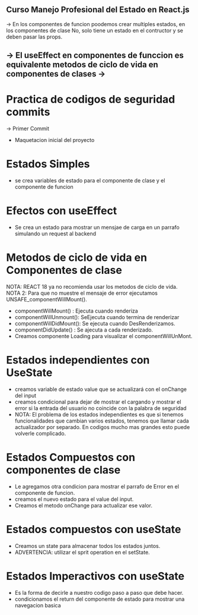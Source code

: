 ## Curso Manejo Profesional del Estado en React.js

-> En los componentes de funcion poodemos crear multiples estados, en los componentes de clase No, solo tiene un estado en el contructor y se deben pasar las props.

-> El useEffect en componentes de funccion es equivalente metodos de ciclo de vida en componentes de clases
-> 
------


# Practica de codigos de seguridad commits
-> Primer Commit
- Maquetacion inicial del proyecto

# Estados Simples
- se crea variables de estado para el componente de clase y el componente de funcion

# Efectos con useEffect
- Se crea un estado para mostrar un mensjae de carga en un parrafo simulando un request al backend

# Metodos de ciclo de vida en Componentes de clase
NOTA: REACT 18  ya no recomienda usar los metodos de ciclo de vida.
NOTA 2:  Para que no muestre el mensaje de error ejecutamos UNSAFE_componentWillMount().

- componentWillMount() : Ejecuta cuando renderiza
- componentWillUnmount(): SeEjecuta cuando termina de renderizar
- componentWillDidMount(): Se ejecuta cuando DesRenderizamos.
- componentDidUpdate() : Se ajecuta a cada renderizado.
- Creamos componente Loading para visualizar el componentWillUnMont.

# Estados independientes con UseState
-  creamos variable de estado value que se actualizará con el onChange del input
- creamos condicional para dejar de mostrar el cargando y mostrar el error si la entrada del usuario no coincide con la palabra de seguridad
- NOTA: El problema de los estados independientes es que si tenemos funcionalidades que cambian varios estados, tenemos que llamar cada actualizador por separado. En codigos mucho mas grandes esto puede volverle complicado.

# Estados Compuestos con componentes de clase
- Le agregamos otra condicion para mostrar el parrafo de Error en el componente de funcion.
- creamos el nuevo estado para el value del input.
- Creamos el metodo onChange para actualizar ese valor.

# Estados compuestos con useState
- Creamos un state para almacenar todos los estados juntos.
- ADVERTENCIA: utilizar el sprit operation en el setState.

# Estados Imperactivos con useState
- Es la forma de decirle a nuestro codigo paso a paso que debe hacer.
- condicionamos el return del componente de estado para mostrar una navegacion basica